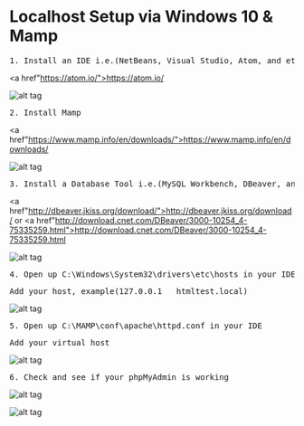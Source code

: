 # Localhost Setup via Windows 10 & Mamp

<pre>1. Install an IDE i.e.(NetBeans, Visual Studio, Atom, and etc.)</pre>
<a href"https://atom.io/">https://atom.io/</a>

![alt tag](https://s30.postimg.org/3lh0b6cq9/atom.png)

<pre>2. Install Mamp</pre>
<a href"https://www.mamp.info/en/downloads/">https://www.mamp.info/en/downloads/</a>

![alt tag](https://s27.postimg.org/okg8se05f/mamp.png)

<pre>3. Install a Database Tool i.e.(MySQL Workbench, DBeaver, and etc.)</pre>
<a href"http://dbeaver.jkiss.org/download/">http://dbeaver.jkiss.org/download/</a>
or
<a href"http://download.cnet.com/DBeaver/3000-10254_4-75335259.html">http://download.cnet.com/DBeaver/3000-10254_4-75335259.html</a>

![alt tag](https://s30.postimg.org/x5hm42co1/dbeaver.png)

<pre>4. Open up C:\Windows\System32\drivers\etc\hosts in your IDE</pre>
<pre>Add your host, example(127.0.0.1   htmltest.local)</pre>
![alt tag](https://s24.postimg.org/uv08c6qw5/hosts.png)

<pre>5. Open up C:\MAMP\conf\apache\httpd.conf in your IDE</pre>
<pre>Add your virtual host</pre>
![alt tag](https://s29.postimg.org/l0fz8e9kn/httpd.png)

<pre>6. Check and see if your phpMyAdmin is working</pre>

![alt tag](https://s28.postimg.org/fqht2zg5p/myadmin.png)

![alt tag](https://s24.postimg.org/mkd4n3tdx/admin.png)
